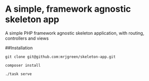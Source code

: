 # A simple, framework agnostic skeleton app

A simple PHP framework agnostic skeleton application, with routing, controllers and views


##Installation

~~~
git clone git@github.com:mrjgreen/skeleton-app.git

composer install

./task serve
~~~

